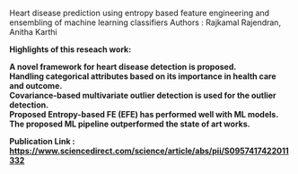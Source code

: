 Heart disease prediction using entropy based feature engineering and ensembling of machine learning classifiers
Authors : Rajkamal Rajendran, Anitha Karthi

<b> Highlights of this reseach work: <b>

A novel framework for heart disease detection is proposed. <br>
Handling categorical attributes based on its importance in health care and outcome. <br>
Covariance-based multivariate outlier detection is used for the outlier detection. <br>
Proposed Entropy-based FE (EFE) has performed well with ML models. <br>
The proposed ML pipeline outperformed the state of art works. <br>

Publication Link : https://www.sciencedirect.com/science/article/abs/pii/S0957417422011332
